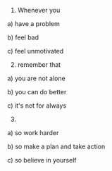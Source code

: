 
1. Whenever you

a) have a problem

b) feel bad

c) feel unmotivated

2. remember that

a) you are not alone

b) you can do better

c) it's not for always

3. 

a) so work harder

b) so make a plan and take action

c) so believe in yourself 
